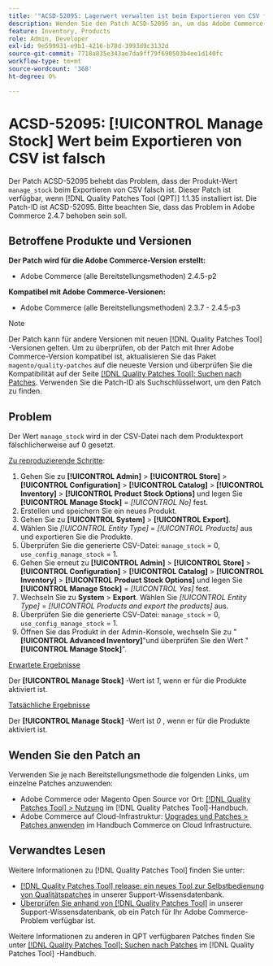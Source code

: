 ```yaml
---
title: '"ACSD-52095: Lagerwert verwalten ist beim Exportieren von CSV falsch'
description: Wenden Sie den Patch ACSD-52095 an, um das Adobe Commerce-Problem zu beheben, bei dem der Lagerwert für das Produktmanagement beim Exportieren von CSV falsch ist.
feature: Inventory, Products
role: Admin, Developer
exl-id: 9e599931-e9b1-4216-b78d-3993d9c3132d
source-git-commit: 7718a835e343ae7da9ff79f690503b4ee1d140fc
workflow-type: tm+mt
source-wordcount: '368'
ht-degree: 0%

---
```


# ACSD-52095: [!UICONTROL Manage Stock] Wert beim Exportieren von CSV ist falsch

Der Patch ACSD-52095 behebt das Problem, dass der Produkt-Wert `manage_stock` beim Exportieren von CSV falsch ist. Dieser Patch ist verfügbar, wenn [!DNL Quality Patches Tool (QPT)] 1.1.35 installiert ist. Die Patch-ID ist ACSD-52095. Bitte beachten Sie, dass das Problem in Adobe Commerce 2.4.7 behoben sein soll.

## Betroffene Produkte und Versionen

**Der Patch wird für die Adobe Commerce-Version erstellt:**

* Adobe Commerce (alle Bereitstellungsmethoden) 2.4.5-p2

**Kompatibel mit Adobe Commerce-Versionen:**

* Adobe Commerce (alle Bereitstellungsmethoden) 2.3.7 - 2.4.5-p3

>[!NOTE]
>
>Der Patch kann für andere Versionen mit neuen [!DNL Quality Patches Tool] -Versionen gelten. Um zu überprüfen, ob der Patch mit Ihrer Adobe Commerce-Version kompatibel ist, aktualisieren Sie das Paket `magento/quality-patches` auf die neueste Version und überprüfen Sie die Kompatibilität auf der Seite [[!DNL Quality Patches Tool]: Suchen nach Patches](https://experienceleague.adobe.com/tools/commerce-quality-patches/index.html). Verwenden Sie die Patch-ID als Suchschlüsselwort, um den Patch zu finden.

## Problem

Der Wert `manage_stock` wird in der CSV-Datei nach dem Produktexport fälschlicherweise auf 0 gesetzt.

<u>Zu reproduzierende Schritte</u>:

1. Gehen Sie zu **[!UICONTROL Admin]** > **[!UICONTROL Store]** > **[!UICONTROL Configuration]** > **[!UICONTROL Catalog]** > **[!UICONTROL Inventory]** > **[!UICONTROL Product Stock Options]** und legen Sie **[!UICONTROL Manage Stock]** = *[!UICONTROL No]* fest.
1. Erstellen und speichern Sie ein neues Produkt.
1. Gehen Sie zu **[!UICONTROL System]** > **[!UICONTROL Export]**.
1. Wählen Sie *[!UICONTROL Entity Type]* = *[!UICONTROL Products]* aus und exportieren Sie die Produkte.
1. Überprüfen Sie die generierte CSV-Datei: `manage_stock` = 0, `use_config_manage_stock` = 1.
1. Gehen Sie erneut zu **[!UICONTROL Admin]** > **[!UICONTROL Store]** > **[!UICONTROL Configuration]** > **[!UICONTROL Catalog]** > **[!UICONTROL Inventory]** > **[!UICONTROL Product Stock Options]** und legen Sie **[!UICONTROL Manage Stock]** = *[!UICONTROL Yes]* fest.
1. Wechseln Sie zu **System** > **Export**.
Wählen Sie *[!UICONTROL Entity Type]* = *[!UICONTROL Products and export the products]* aus.
1. Überprüfen Sie die generierte CSV-Datei: `manage_stock` = 0, `use_config_manage_stock` = 1.
1. Öffnen Sie das Produkt in der Admin-Konsole, wechseln Sie zu &quot;**[!UICONTROL Advanced Inventory]**&quot;und überprüfen Sie den Wert &quot;**[!UICONTROL Manage Stock]**&quot;.

<u>Erwartete Ergebnisse</u>

Der **[!UICONTROL Manage Stock]** -Wert ist *1*, wenn er für die Produkte aktiviert ist.

<u>Tatsächliche Ergebnisse</u>

Der **[!UICONTROL Manage Stock]** -Wert ist *0* , wenn er für die Produkte aktiviert ist.

## Wenden Sie den Patch an

Verwenden Sie je nach Bereitstellungsmethode die folgenden Links, um einzelne Patches anzuwenden:

* Adobe Commerce oder Magento Open Source vor Ort: [[!DNL Quality Patches Tool] > Nutzung](<https://experienceleague.adobe.com/docs/commerce-operations/tools/quality-patches-tool/usage.html>) im [!DNL Quality Patches Tool]-Handbuch.
* Adobe Commerce auf Cloud-Infrastruktur: [Upgrades und Patches > Patches anwenden](https://experienceleague.adobe.com/docs/commerce-cloud-service/user-guide/develop/upgrade/apply-patches.html) im Handbuch Commerce on Cloud Infrastructure.

## Verwandtes Lesen

Weitere Informationen zu [!DNL Quality Patches Tool] finden Sie unter:

* [[!DNL Quality Patches Tool] release: ein neues Tool zur Selbstbedienung von Qualitätspatches](/help/announcements/adobe-commerce-announcements/magento-quality-patches-released-new-tool-to-self-serve-quality-patches.md) in unserer Support-Wissensdatenbank.
* [Überprüfen Sie anhand von  [!DNL Quality Patches Tool]](/help/support-tools/patches-available-in-qpt-tool/check-patch-for-magento-issue-with-magento-quality-patches.md) in unserer Support-Wissensdatenbank, ob ein Patch für Ihr Adobe Commerce-Problem verfügbar ist.

Weitere Informationen zu anderen in QPT verfügbaren Patches finden Sie unter [[!DNL Quality Patches Tool]: Suchen nach Patches](<https://experienceleague.adobe.com/tools/commerce-quality-patches/index.html>) im [!DNL Quality Patches Tool] -Handbuch.
